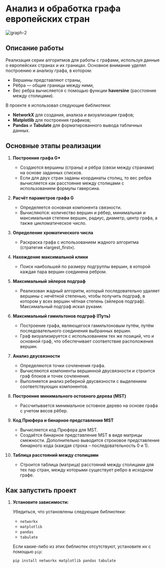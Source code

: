 # Анализ и обработка графа европейских стран

![graph-2](https://github.com/user-attachments/assets/a9a6f177-9704-40b1-b9dc-0b92ed902f35)


## Описание работы

Реализация серии алгоритмов для работы с графами, используя данные о европейских странах и их границах. Основное внимание уделял построению и анализу графа, в котором:
- Вершины представляют страны,
- Рёбра — общие границы между ними,
- Вес ребра вычисляется с помощью функции **haversine** (расстояние между столицами).

В проекте я использовал следующие библиотеки:
- **NetworkX** для создания, анализа и визуализации графов;
- **Matplotlib** для построения графиков;
- **Pandas** и **Tabulate** для форматированного вывода табличных данных.

## Основные этапы реализации

1. **Построение графа G\***  
   - Создаются вершины (страны) и рёбра (связи между странами) на основе заданных списков.
   - Если для двух стран заданы координаты столиц, то вес ребра вычисляется как расстояние между столицами с использованием формулы гаверсина.

2. **Расчёт параметров графа G**  
   - Определяется основная компонента связности.
   - Вычисляются: количество вершин и рёбер, минимальная и максимальная степени вершин, радиус, диаметр, центр графа, а также цикломатическое число.

3. **Определение хроматического числа**  
   - Раскраска графа с использованием жадного алгоритма (стратегия «largest_first»).

4. **Нахождение максимальной клики**  
   - Поиск наибольшей по размеру подгруппы вершин, в которой каждая пара вершин соединена ребром.

5. **Максимальный эйлеров подграф**  
   - Реализован жадный алгоритм, который последовательно удаляет вершины с нечётной степенью, чтобы получить подграф, в котором у всех вершин чётная степень (эйлеров подграф). Максимальный подграф искал руками.

6. **Максимальный гамильтонов подграф (Путь)**  
   - Построение графа, являющегося гамильтоновым путём, путём последовательного соединения выбранных вершин.
   - Граф визуализируется с использованием тех же позиций, что и основной граф, что обеспечивает соответствие расположения вершин.

7. **Анализ двусвязности**  
   - Определяются точки сочленения графа.
   - Вычисляются компоненты вершинной двусвязности и строится граф блоков и точек сочленения.
   - Выполняется анализ реберной двусвязности с выделением соответствующих компонентов.

8. **Построение минимального остовного дерева (MST)**  
   - Рассчитывается минимальное остовное дерево на основе графа с учетом весов рёбер.

9. **Код Прюфера и бинарное представление MST**  
   - Вычисляется код Прюфера для MST.
   - Создаётся бинарное представление MST в виде матрицы смежности. Дополнительно выводится строковое представление бинарного кода (каждая строка – последовательность 0 и 1).

10. **Таблица расстояний между столицами**  
    - Строится таблица (матрица) расстояний между столицами для тех пар стран, между которыми существует ребро в исходном графе.

## Как запустить проект

1. **Установите зависимости:**

   Убедиться, что установлены следующие библиотеки:
   - `networkx`
   - `matplotlib`
   - `pandas`
   - `tabulate`

   Если какие-либо из этих библиотек отсутствуют, установите их с помощью `pip`:
   ```bash
   pip install networkx matplotlib pandas tabulate
